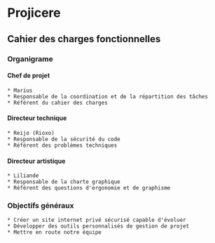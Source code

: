 # Projicere
## Cahier des charges fonctionnelles
### Organigrame
#### Chef de projet

	* Marius
	* Responsable de la coordination et de la répartition des tâches
	* Référent du cahier des charges
#### Directeur technique

	* Reijo (Rioxo)
	* Responsable de la sécurité du code
	* Référent des problèmes techniques
#### Directeur artistique

	* Liliande
	* Responsable de la charte graphique
	* Référent des questions d'ergonomie et de graphisme
### Objectifs généraux

	* Créer un site internet privé sécurisé capable d'évoluer
	* Développer des outils personnalisés de gestion de projet
	* Mettre en route notre équipe
